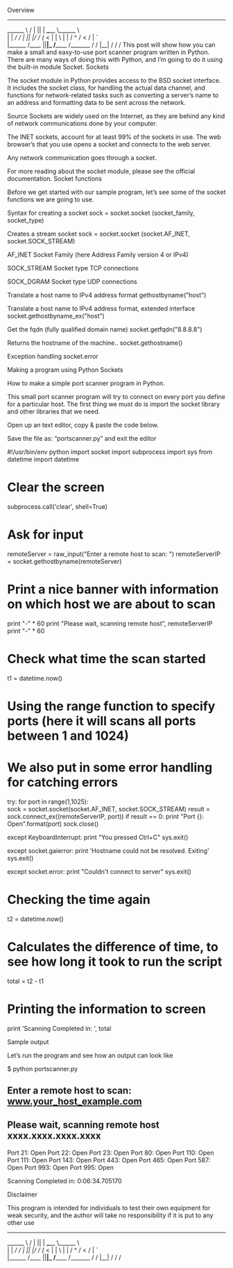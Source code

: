 Overview
__________    _____  __    ________ ________   
\______   \  /  |  ||  | __\_____  \\______ \  
 |    |  _/ /   |  ||  |/ /  _(__  < |    |  \ 
 |    |   \/    ^   /    <  /       \|    `   \
 |______  /\____   ||__|_ \/______  /_______  /
        \/      |__|     \/       \/        \/ 
This post will show how you can make a small and easy-to-use port scanner program written in Python. There are many ways of doing this with Python, and I’m going to do it using the built-in module Socket.
Sockets

The socket module in Python provides access to the BSD socket interface. It includes the socket class, for handling the actual data channel, and functions for network-related tasks such as converting a server’s name to an address and formatting data to be sent across the network.

Source Sockets are widely used on the Internet, as they are behind any kind of network communications done by your computer.

The INET sockets, account for at least 99% of the sockets in use. The web browser’s that you use opens a socket and connects to the web server.

Any network communication goes through a socket.

For more reading about the socket module, please see the official documentation.
Socket functions

Before we get started with our sample program, let’s see some of the socket functions we are going to use.


Syntax for creating a socket
sock = socket.socket (socket_family, socket_type)

Creates a stream socket
sock = socket.socket (socket.AF_INET, socket.SOCK_STREAM)

AF_INET 
Socket Family (here Address Family version 4 or IPv4) 

SOCK_STREAM Socket type TCP connections 

SOCK_DGRAM Socket type UDP connections 

Translate a host name to IPv4 address format 
gethostbyname("host") 

Translate a host name to IPv4 address format, extended interface
socket.gethostbyname_ex("host")  

Get the fqdn (fully qualified domain name)
socket.getfqdn("8.8.8.8")  

Returns the hostname of the machine..
socket.gethostname()  

Exception handling
socket.error

Making a program using Python Sockets

How to make a simple port scanner program in Python.

This small port scanner program will try to connect on every port you define for a particular host. The first thing we must do is import the socket library and other libraries that we need.

Open up an text editor, copy & paste the code below.

Save the file as: “portscanner.py” and exit the editor

#!/usr/bin/env python
import socket
import subprocess
import sys
from datetime import datetime

# Clear the screen
subprocess.call('clear', shell=True)

# Ask for input
remoteServer    = raw_input("Enter a remote host to scan: ")
remoteServerIP  = socket.gethostbyname(remoteServer)

# Print a nice banner with information on which host we are about to scan
print "-" * 60
print "Please wait, scanning remote host", remoteServerIP
print "-" * 60

# Check what time the scan started
t1 = datetime.now()

# Using the range function to specify ports (here it will scans all ports between 1 and 1024)

# We also put in some error handling for catching errors

try:
    for port in range(1,1025):  
        sock = socket.socket(socket.AF_INET, socket.SOCK_STREAM)
        result = sock.connect_ex((remoteServerIP, port))
        if result == 0:
            print "Port {}: 	 Open".format(port)
        sock.close()

except KeyboardInterrupt:
    print "You pressed Ctrl+C"
    sys.exit()

except socket.gaierror:
    print 'Hostname could not be resolved. Exiting'
    sys.exit()

except socket.error:
    print "Couldn't connect to server"
    sys.exit()

# Checking the time again
t2 = datetime.now()

# Calculates the difference of time, to see how long it took to run the script
total =  t2 - t1

# Printing the information to screen
print 'Scanning Completed in: ', total

Sample output

Let’s run the program and see how an output can look like

$ python portscanner.py

Enter a remote host to scan: www.your_host_example.com
------------------------------------------------------------
Please wait, scanning remote host xxxx.xxxx.xxxx.xxxx
------------------------------------------------------------

Port 21:   Open
Port 22:    Open
Port 23:    Open
Port 80:    Open
Port 110:   Open
Port 111:   Open
Port 143:   Open
Port 443:   Open
Port 465:   Open
Port 587:   Open
Port 993:   Open
Port 995:   Open

Scanning Completed in:  0:06:34.705170

Disclaimer

This program is intended for individuals to test their own equipment for weak security, and the author will take no responsibility if it is put to any other use
__________    _____  __    ________ ________   
\______   \  /  |  ||  | __\_____  \\______ \  
 |    |  _/ /   |  ||  |/ /  _(__  < |    |  \ 
 |    |   \/    ^   /    <  /       \|    `   \
 |______  /\____   ||__|_ \/______  /_______  /
        \/      |__|     \/       \/        \/ 